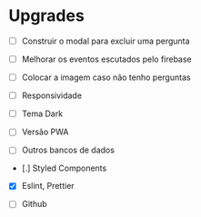 # Upgrades

- [ ] Construir o modal para excluir uma pergunta

- [ ] Melhorar os eventos escutados pelo firebase

- [ ] Colocar a imagem caso não tenho perguntas

- [ ] Responsividade

- [ ] Tema Dark

- [ ] Versão PWA

- [ ] Outros bancos de dados

- [.] Styled Components

- [x] Eslint, Prettier

- [ ] Github
